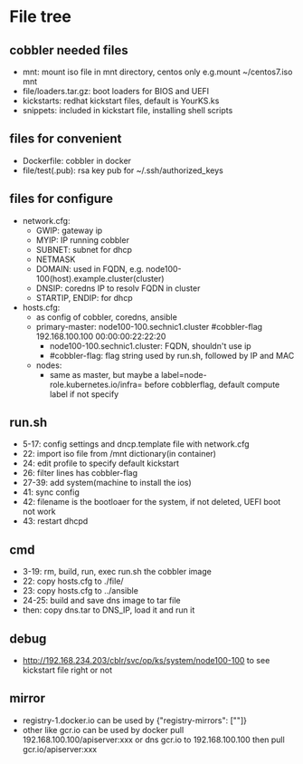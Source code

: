 # File tree
## cobbler needed files
* mnt: mount iso file in mnt directory, centos only e.g.mount ~/centos7.iso mnt
* file/loaders.tar.gz: boot loaders for BIOS and UEFI
* kickstarts: redhat kickstart files, default is YourKS.ks
* snippets: included in kickstart file, installing shell scripts

## files for convenient
* Dockerfile: cobbler in docker
* file/test(.pub): rsa key pub for ~/.ssh/authorized_keys

## files for configure
* network.cfg: 
  * GWIP: gateway ip
  * MYIP: IP running cobbler
  * SUBNET: subnet for dhcp
  * NETMASK
  * DOMAIN: used in FQDN, e.g. node100-100(host).example.cluster(cluster)
  * DNSIP: coredns IP to resolv FQDN in cluster
  * STARTIP, ENDIP: for dhcp
* hosts.cfg:
  * as config of cobbler, coredns, ansible
  * primary-master: node100-100.sechnic1.cluster #cobbler-flag 192.168.100.100 00:00:00:22:22:20
    * node100-100.sechnic1.cluster: FQDN, shouldn't use ip
    * #cobbler-flag: flag string used by run.sh, followed by IP and MAC
  * nodes:
    * same as master, but maybe a label=node-role.kubernetes.io/infra= before cobblerflag, default compute label if not specify

## run.sh
* 5-17: config settings and dncp.template file with network.cfg
* 22: import iso file from /mnt dictionary(in container)
* 24: edit profile to specify default kickstart
* 26: filter lines has cobbler-flag
* 27-39: add system(machine to install the ios)
* 41: sync config
* 42: filename is the bootloaer for the system, if not deleted, UEFI boot not work
* 43: restart dhcpd

## cmd
* 3-19: rm, build, run, exec run.sh the cobbler image
* 22: copy hosts.cfg to ./file/
* 23: copy hosts.cfg to ../ansible
* 24-25: build and save dns image to tar file
* then: copy dns.tar to DNS_IP, load it and run it 

## debug
* http://192.168.234.203/cblr/svc/op/ks/system/node100-100 to see kickstart file right or not

## mirror
* registry-1.docker.io can be used by {"registry-mirrors": [""]}
* other like gcr.io can be used by docker pull 192.168.100.100/apiserver:xxx or dns gcr.io to 192.168.100.100 then pull gcr.io/apiserver:xxx
